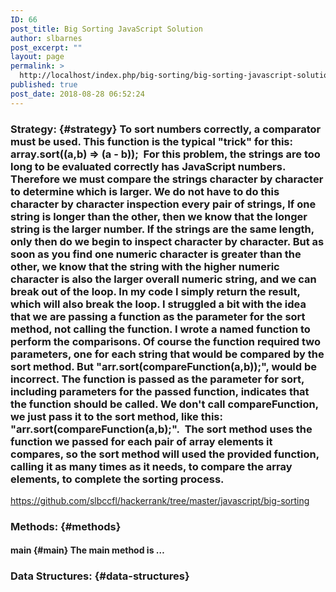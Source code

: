 ```yaml
---
ID: 66
post_title: Big Sorting JavaScript Solution
author: slbarnes
post_excerpt: ""
layout: page
permalink: >
  http://localhost/index.php/big-sorting/big-sorting-javascript-solution/
published: true
post_date: 2018-08-28 06:52:24
---
```

### Strategy: {#strategy} To sort numbers correctly, a comparator must be used. This function is the typical "trick" for this: array.sort((a,b) => (a - b));  For this problem, the strings are too long to be evaluated correctly has JavaScript numbers. Therefore we must compare the strings character by character to determine which is larger. We do not have to do this character by character inspection every pair of strings, If one string is longer than the other, then we know that the longer string is the larger number. If the strings are the same length, only then do we begin to inspect character by character. But as soon as you find one numeric character is greater than the other, we know that the string with the higher numeric character is also the larger overall numeric string, and we can break out of the loop. In my code I simply return the result, which will also break the loop. I struggled a bit with the idea that we are passing a function as the parameter for the sort method, not calling the function. I wrote a named function to perform the comparisons. Of course the function required two parameters, one for each string that would be compared by the sort method. But "arr.sort(compareFunction(a,b));", would be incorrect. The function is passed as the parameter for sort, including parameters for the passed function, indicates that the function should be called. We don't call compareFunction, we just pass it to the sort method, like this: "arr.sort(compareFunction(a,b);".  The sort method uses the function we passed for each pair of array elements it compares, so the sort method will used the provided function, calling it as many times as it needs, to compare the array elements, to complete the sorting process. 

<https://github.com/slbccfl/hackerrank/tree/master/javascript/big-sorting> 
### Methods: {#methods}

#### main {#main} The main method is … 

### Data Structures: {#data-structures}